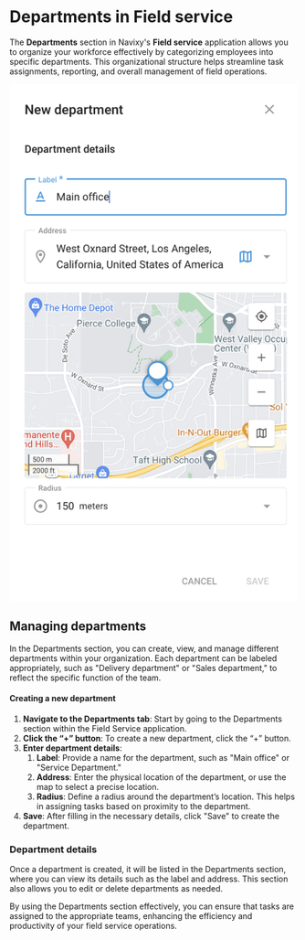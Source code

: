 # Departments in Field service

The **Departments** section in Navixy's **Field service** application allows you to organize your workforce effectively by categorizing employees into specific departments. This organizational structure helps streamline task assignments, reporting, and overall management of field operations.

![Creating new department (example)](../../user-guide/field-service/attachments/image-20240816-172857.png)

## Managing departments

In the Departments section, you can create, view, and manage different departments within your organization. Each department can be labeled appropriately, such as "Delivery department" or "Sales department," to reflect the specific function of the team.

#### Creating a new department

1. **Navigate to the Departments tab**: Start by going to the Departments section within the Field Service application.
2. **Click the “+” button**: To create a new department, click the “+” button.
3. **Enter department details**:
   1. **Label**: Provide a name for the department, such as "Main office" or "Service Department."
   2. **Address**: Enter the physical location of the department, or use the map to select a precise location.
   3. **Radius**: Define a radius around the department’s location. This helps in assigning tasks based on proximity to the department.
4. **Save**: After filling in the necessary details, click "Save" to create the department.

### Department details

Once a department is created, it will be listed in the Departments section, where you can view its details such as the label and address. This section also allows you to edit or delete departments as needed.

By using the Departments section effectively, you can ensure that tasks are assigned to the appropriate teams, enhancing the efficiency and productivity of your field service operations.
